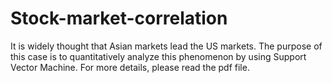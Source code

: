 # Stock-market-correlation
It is widely thought that Asian markets lead the US markets. The purpose of this case is to quantitatively analyze this phenomenon by using Support Vector Machine. For more details, please read the pdf file.
